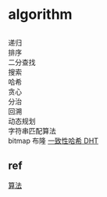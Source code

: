 # algorithm

## 
递归  
排序  
二分查找  
搜索  
哈希  
贪心  
分治  
回溯  
动态规划  
字符串匹配算法  
bitmap
布隆
[ 一致性哈希 DHT ](algo-DHT.md)

## ref
[ 算法 ](https://cloud.tencent.com/developer/article/1101517)